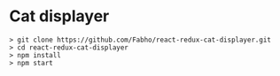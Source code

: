 # Cat displayer

```
> git clone https://github.com/Fabho/react-redux-cat-displayer.git
> cd react-redux-cat-displayer
> npm install
> npm start
```
